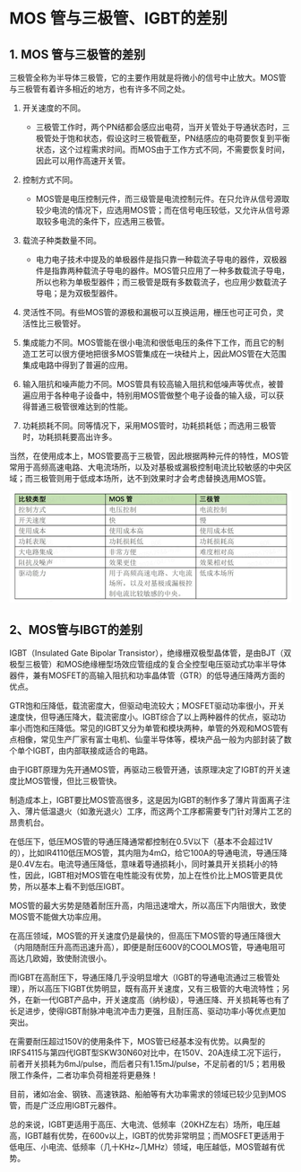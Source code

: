 # MOS 管与三极管、IGBT的差别

## 1. MOS 管与三极管的差别
三极管全称为半导体三极管，它的主要作用就是将微小的信号中止放大。MOS管与三极管有着许多相近的地方，也有许多不同之处。

1. 开关速度的不同。
    - 三极管工作时，两个PN结都会感应出电荷，当开关管处于导通状态时，三极管处于饱和状态，假设这时三极管截至，PN结感应的电荷要恢复到平衡状态，这个过程需求时间。而MOS由于工作方式不同，不需要恢复时间，因此可以用作高速开关管。

2. 控制方式不同。
    - MOS管是电压控制元件，而三级管是电流控制元件。在只允许从信号源取较少电流的情况下，应选用MOS管；而在信号电压较低，又允许从信号源取较多电流的条件下，应选用三极管。

3. 载流子种类数量不同。
    - 电力电子技术中提及的单极器件是指只靠一种载流子导电的器件，双极器件是指靠两种载流子导电的器件。MOS管只应用了一种多数载流子导电，所以也称为单极型器件；而三极管是既有多数载流子，也应用少数载流子导电；是为双极型器件。

4. 灵活性不同。有些MOS管的源极和漏极可以互换运用，栅压也可正可负，灵活性比三极管好。

5. 集成能力不同。MOS管能在很小电流和很低电压的条件下工作，而且它的制造工艺可以很方便地把很多MOS管集成在一块硅片上，因此MOS管在大范围集成电路中得到了普遍的应用。

6. 输入阻抗和噪声能力不同。MOS管具有较高输入阻抗和低噪声等优点，被普遍应用于各种电子设备中，特别用MOS管做整个电子设备的输入级，可以获得普通三极管很难达到的性能。

7. 功耗损耗不同。同等情况下，采用MOS管时，功耗损耗低；而选用三极管时，功耗损耗要高出许多。

当然，在使用成本上，MOS管要高于三极管，因此根据两种元件的特性，MOS管常用于高频高速电路、大电流场所，以及对基极或漏极控制电流比较敏感的中央区域；而三极管则用于低成本场所，达不到效果时才会考虑替换选用MOS管。

![MOS管和三极管比较](png/4.1.1.1.MOS管和三极管比较.png)

## 2、MOS管与IBGT的差别

IGBT（Insulated Gate Bipolar Transistor），绝缘栅双极型晶体管，是由BJT（双极型三极管）和MOS绝缘栅型场效应管组成的复合全控型电压驱动式功率半导体器件，兼有MOSFET的高输入阻抗和功率晶体管（GTR）的低导通压降两方面的优点。

GTR饱和压降低，载流密度大，但驱动电流较大；MOSFET驱动功率很小，开关速度快，但导通压降大，载流密度小。IGBT综合了以上两种器件的优点，驱动功率小而饱和压降低。常见的IGBT又分为单管和模块两种，单管的外观和MOS管有点相像，常见生产厂家有富士电机、仙童半导体等，模块产品一般为内部封装了数个单个IGBT，由内部联接成适合的电路。

由于IGBT原理为先开通MOS管，再驱动三极管开通，该原理决定了IGBT的开关速度比MOS管慢，但比三极管快。

制造成本上，IGBT要比MOS管高很多，这是因为IGBT的制作多了薄片背面离子注入、薄片低温退火（如激光退火）工序，而这两个工序都需要专门针对薄片工艺的昂贵机台。

在低压下，低压MOS管的导通压降通常都控制在0.5V以下（基本不会超过1V的），比如IR4110低压MOS管，其内阻为4mΩ，给它100A的导通电流，导通压降是0.4V左右。电流导通压降低，意味着导通损耗小，同时兼具开关损耗小的特性，因此，IGBT相对MOS管在电性能没有优势，加上在性价比上MOS管更具优势，所以基本上看不到低压IGBT。

MOS管的最大劣势是随着耐压升高，内阻迅速增大，所以高压下内阻很大，致使MOS管不能做大功率应用。

在高压领域，MOS管的开关速度仍是最快的，但高压下MOS管的导通压降很大（内阻随耐压升高而迅速升高），即便是耐压600V的COOLMOS管，导通电阻可高达几欧姆，致使耐流很小。

而IGBT在高耐压下，导通压降几乎没明显增大（IGBT的导通电流通过三极管处理），所以高压下IGBT优势明显，既有高开关速度，又有三极管的大电流特性；另外，在新一代IGBT产品中，开关速度高（纳秒级），导通压降、开关损耗等也有了长足进步，使得IGBT耐脉冲电流冲击力更强，且耐压高、驱动功率小等优点更加突出。

在需要耐压超过150V的使用条件下，MOS管已经基本没有优势。以典型的IRFS4115与第四代IGBT型SKW30N60对比中，在150V、20A连续工况下运行，前者开关损耗为6mJ/pulse，而后者只有1.15mJ/pulse，不足前者的1/5；若用极限工作条件，二者功率负荷相差将更悬殊！

目前，诸如冶金、钢铁、高速铁路、船舶等有大功率需求的领域已较少见到MOS管，而是广泛应用IGBT元器件。

总的来说，IGBT更适用于高压、大电流、低频率（20KHZ左右）场所，电压越高，IGBT越有优势，在600v以上，IGBT的优势非常明显；而MOSFET更适用于低电压、小电流、低频率（几十KHz~几MHz）领域，电压越低，MOS管越有优势。